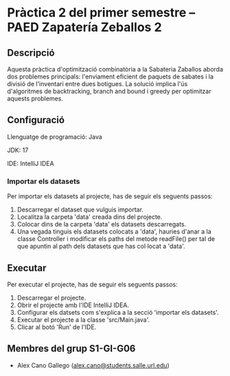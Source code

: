# Pràctica 2 del primer semestre – PAED Zapatería Zeballos 2

## Descripció
Aquesta pràctica d'optimització combinatòria a la Sabateria Zaballos 
aborda dos problemes principals: l'enviament eficient de paquets de 
sabates i la divisió de l'inventari entre dues botigues. 
La solució implica l'ús d'algoritmes de backtracking, branch and bound 
i greedy per optimitzar aquests problemes.

## Configuració
Llenguatge de programació: Java

JDK: 17

IDE: IntelliJ IDEA

### Importar els datasets
Per importar els datasets al projecte, has de seguir els seguents passos:
1. Descarregar el dataset que vulguis importar.
2. Localitza la carpeta 'data' creada dins del projecte.
3. Colocar dins de la carpeta 'data' els datasets descarregats.
4. Una vegada tinguis els datasets colocats a 'data', hauries d'anar a la classe Controller i modificar els paths del metode readFile() per tal de que apuntin al path dels datasets que has col·locat a 'data'.


## Executar
Per executar el projecte, has de seguir els seguents passos:
1. Descarregar el projecte.
2. Obrir el projecte amb l'IDE IntelliJ IDEA.
3. Configurar els datsets com s'explica a la secció 'importar els datasets'.
4. Executar el projecte a la classe 'src/Main.java'.
5. Clicar al botó 'Run' de l'IDE.

## Membres del grup S1-GI-G06
- Alex Cano Gallego (alex.cano@students.salle.url.edu)
